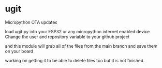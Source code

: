 # ugit
Micropython OTA updates

load ugit.py into your ESP32 or any micropython internet enabled device
Change the user and repository variable to your github project

and this module will grab all of the files from the main branch and save them on your board

working on getting it to be able to delete files too but it is not finished.
